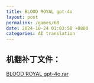 ```yaml
---
title: BLOOD ROYAL gpt-4o
layout: post
permalink: /games/68
date: 2024-10-24 01:03:58 +0800
categories: AI translation
---
```



## 机翻补丁文件：

[BLOOD ROYAL gpt-4o.rar](../resources/BLOOD%20ROYAL%20gpt-4o.rar)

 

